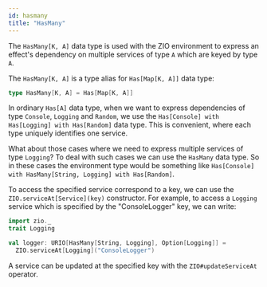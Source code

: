 ```yaml
---
id: hasmany
title: "HasMany"
---
```


The `HasMany[K, A]` data type is used with the ZIO environment to express an effect's dependency on multiple services of type `A` which are keyed by type `A`.

The `HasMany[K, A]` is a type alias for `Has[Map[K, A]]` data type:

```scala
type HasMany[K, A] = Has[Map[K, A]]
```

In ordinary `Has[A]` data type, when we want to express dependencies of type `Console`, `Logging` and `Random`, we use the `Has[Console] with Has[Logging] with Has[Random]` data type. This is convenient, where each type uniquely identifies one service.

What about those cases where we need to express multiple services of type `Logging`? To deal with such cases we can use the `HasMany` data type. So in these cases the environment type would be something like `Has[Console] with HasMany[String, Logging] with Has[Random]`.

To access the specified service correspond to a key, we can use the `ZIO.serviceAt[Service](key)` constructor. For example, to access a `Logging` service which is specified by the "ConsoleLogger" key, we can write:

```scala mdoc:invisible
import zio._
trait Logging
```

```scala mdoc:silent:nest
val logger: URIO[HasMany[String, Logging], Option[Logging]] =
  ZIO.serviceAt[Logging]("ConsoleLogger")
```

A service can be updated at the specified key with the `ZIO#updateServiceAt` operator.
